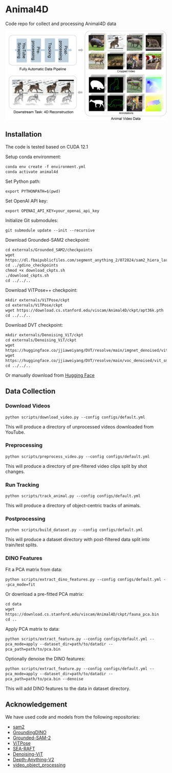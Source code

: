 # Animal4D
Code repo for collect and processing Animal4D data

![](assets\teaser.jpg)


## Installation 

The code is tested based on CUDA 12.1

Setup conda environment:

```shell
conda env create -f environment.yml
conda activate animal4d
```

Set Python path:

```shell
export PYTHONPATH=$(pwd)
```

Set OpenAI API key:

```shell
export OPENAI_API_KEY=your_openai_api_key
```

Initialize Git submodules:

```shell
git submodule update --init --recursive
```

Download Grounded-SAM2 checkpoint:

```shell
cd externals/Grounded_SAM2/checkpoints
wget https://dl.fbaipublicfiles.com/segment_anything_2/072824/sam2_hiera_large.pt
cd ../gdino_checkpoints
chmod +x download_ckpts.sh
./download_ckpts.sh
cd ../../..
```

Download ViTPose++ checkpoint:

```shell
mkdir externals/ViTPose/ckpt
cd externals/ViTPose/ckpt
wget https://download.cs.stanford.edu/viscam/Animal4D/ckpt/apt36k.pth
cd ../../..
```

Download DVT checkpoint:

```shell
mkdir externals/Denoising_ViT/ckpt
cd externals/Denoising_ViT/ckpt
wget https://huggingface.co/jjiaweiyang/DVT/resolve/main/imgnet_denoised/vit_base_patch14_dinov2.lvd142m.pth
wget https://huggingface.co/jjiaweiyang/DVT/resolve/main/voc_denoised/vit_small_patch14_dinov2.lvd142m.pth
cd ../../..
```

Or manually download from [Hugging Face](https://huggingface.co/jjiaweiyang/DVT)

## Data Collection

### Download Videos

```shell
python scripts/download_video.py --config configs/default.yml
```

This will produce a directory of unprocessed videos downloaded from YouTube.

### Preprocessing

```shell
python scripts/preprocess_video.py --config configs/default.yml
```

This will produce a directory of pre-filtered video clips split by shot changes.

### Run Tracking

```shell
python scripts/track_animal.py --config configs/default.yml
```

This will produce a directory of object-centric tracks of animals.

### Postprocessing

```shell
python scripts/build_dataset.py --config configs/default.yml
```
This will produce a dataset directory with post-filtered data split into train/test splits.

### DINO Features

Fit a PCA matrix from data:

```shell
python scripts/extract_dino_features.py --config configs/default.yml --pca_mode=fit
```

Or download a pre-fitted PCA matrix:

```shell
cd data
wget https://download.cs.stanford.edu/viscam/Animal4D/ckpt/fauna_pca.bin
cd ..
```

Apply PCA matrix to data:

```shell
python scripts/extract_feature.py --config configs/default.yml --pca_mode=apply --dataset_dir=path/to/datadir --pca_path=path/to/pca.bin
```

Optionally denoise the DINO features:

```shell
python scripts/extract_feature.py --config configs/default.yml --pca_mode=apply --dataset_dir=path/to/datadir --pca_path=path/to/pca.bin --denoise
```

This will add DINO features to the data in dataset directory.


## Acknowledgement

We have used code and models from the following repositories:

- [sam2](https://github.com/facebookresearch/sam2)
- [GroundingDINO](https://github.com/IDEA-Research/GroundingDINO)
- [Grounded-SAM-2](https://github.com/IDEA-Research/Grounded-SAM-2)
- [ViTPose](https://github.com/ViTAE-Transformer/ViTPose)
- [SEA-RAFT](https://github.com/princeton-vl/SEA-RAFT)
- [Denoising-ViT](https://github.com/Jiawei-Yang/Denoising-ViT)
- [Depth-Anything-V2](https://github.com/DepthAnything/Depth-Anything-V2)
- [video_object_processing](https://github.com/HusamJubran/video_object_processing)